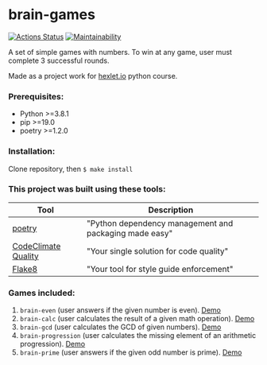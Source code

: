 # brain-games

[![Actions Status](https://github.com/tmvfb/brain-games/workflows/hexlet-check/badge.svg)](https://github.com/tmvfb/brain-games/actions) 
[![Maintainability](https://api.codeclimate.com/v1/badges/5cb8af4089c1337a6d5f/maintainability)](https://codeclimate.com/github/tmvfb/brain-games/maintainability)

A set of simple games with numbers. To win at any game, user must complete 3 successful rounds. 

Made as a project work for [hexlet.io](https://hexlet.io/) python course. 

### Prerequisites:
* Python >=3.8.1
* pip >=19.0
* poetry >=1.2.0

### Installation:
Clone repository, then `$ make install`


### This project was built using these tools:

| Tool                                                                        | Description                                             |
|-----------------------------------------------------------------------------|---------------------------------------------------------|
| [poetry](https://poetry.eustace.io/)                                        | "Python dependency management and packaging made easy"  |
| [CodeClimate Quality](https://codeclimate.com/)                             | "Your single solution for code quality"                 |
| [Flake8](https://flake8.pycqa.org/en/latest/)                               | "Your tool for style guide enforcement"                 |


### Games included:

1. `brain-even` (user answers if the given number is even). [Demo](https://asciinema.org/a/S1vARBiV98lPc0BNLys6)
2. `brain-calc` (user calculates the result of a given math operation). [Demo](https://asciinema.org/a/JQx457reRs1twdp1Z5ebpeRSv)
3. `brain-gcd` (user calculates the GCD of given numbers). [Demo](https://asciinema.org/a/JQx457reRs1twdp1Z5ebpeRSv)
4. `brain-progression` (user calculates the missing element of an arithmetic progression). [Demo](https://asciinema.org/a/QsfTKAmq8bLOSNa5UQP76AgSA)
5. `brain-prime` (user answers if the given odd number is prime). [Demo](https://asciinema.org/a/e9VzQ9RiSvSvYql0WvUVxhuLX)

